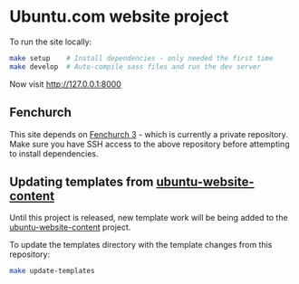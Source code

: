 Ubuntu.com website project
===

To run the site locally:

``` bash
make setup    # Install dependencies - only needed the first time
make develop  # Auto-compile sass files and run the dev server
```

Now visit <http://127.0.0.1:8000>

Fenchurch
---

This site depends on [Fenchurch 3](https://launchpad.net/fenchurch/3.0.0) - which is currently a private repository. Make sure you have SSH access to the above repository before attempting to install dependencies.

Updating templates from [ubuntu-website-content](https://launchpad.net/ubuntu-website-content)
---

Until this project is released, new template work will be being added to the [ubuntu-website-content](https://launchpad.net/ubuntu-website-content) project.

To update the templates directory with the template changes from this repository:

``` bash
make update-templates
```
